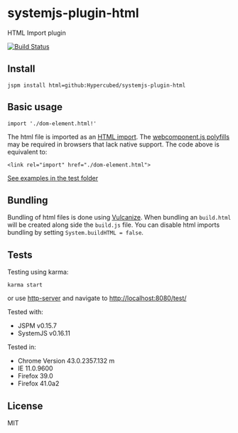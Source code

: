 systemjs-plugin-html
===========

HTML Import plugin

[![Build Status](https://travis-ci.org/Hypercubed/systemjs-plugin-html.svg?branch=master)](https://travis-ci.org/Hypercubed/systemjs-plugin-html)

## Install

```
jspm install html=github:Hypercubed/systemjs-plugin-html
```

## Basic usage

```
import './dom-element.html!'
```

The html file is imported as an [HTML import](http://www.html5rocks.com/en/tutorials/webcomponents/imports/).  The [webcomponent.js polyfills](http://webcomponents.org/) may be required in browsers that lack native support.  The code above is equivalent to:

```
<link rel="import" href="./dom-element.html">
```

[See examples in the test folder](https://github.com/Hypercubed/systemjs-plugin-html/tree/master/test)

## Bundling

Bundling of html files is done using [Vulcanize](Polymer/vulcanize).  When bundling an `build.html` will be created along side the `build.js` file.  You can disable html imports bundling by setting `System.buildHTML = false`.

## Tests

Testing using karma:

```
karma start
```

or use [http-server](https://github.com/indexzero/http-server) and navigate to [http://localhost:8080/test/](http://localhost:8080/test/)

Tested with:

* JSPM v0.15.7
* SystemJS v0.16.11

Tested in:

* Chrome Version 43.0.2357.132 m
* IE 11.0.9600
* Firefox 39.0
* Firefox 41.0a2

## License

MIT

